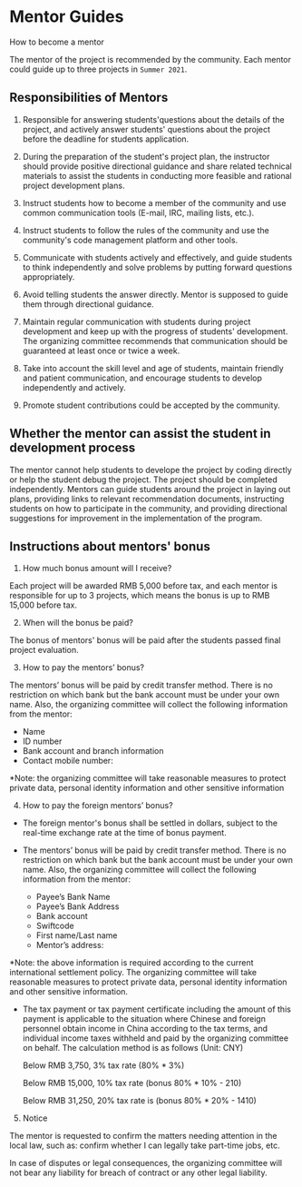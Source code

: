 # Mentor Guides

How to become a mentor

The mentor of the project is recommended by the community. Each mentor could guide up to three projects in `Summer 2021`.

## Responsibilities of Mentors

1. Responsible for answering students'questions about the details of the project, and actively answer students' questions about the project before the deadline for students application.

2. During the preparation of the student's project plan, the instructor should provide positive directional guidance and share related technical materials to assist the students in conducting more feasible and rational project development plans.

3. Instruct students how to become a member of the community and use common communication tools (E-mail, IRC, mailing lists, etc.).

4. Instruct students to follow the rules of the community and use the community's code management platform and other tools.

5. Communicate with students actively and effectively, and guide students to think independently and solve problems by putting forward questions appropriately.

6. Avoid telling students the answer directly. Mentor is supposed to guide them through directional guidance.

7. Maintain regular communication with students during project development and keep up with the progress of students' development. The organizing committee recommends that communication should be guaranteed at least once or twice a week.

8. Take into account the skill level and age of students, maintain friendly and patient communication, and encourage students to develop independently and actively.

9. Promote student contributions could be accepted by the community.

## Whether the mentor can assist the student in development process

The mentor cannot help students to develope the project by coding directly or help the student debug the project. The project should be completed independently. Mentors can guide students around the project in laying out plans, providing links to relevant recommendation documents, instructing students on how to participate in the community, and providing directional suggestions for improvement in the implementation of the program.

## Instructions about mentors' bonus

1. How much bonus amount will I receive?

Each project will be awarded RMB 5,000 before tax, and each mentor is responsible for up to 3 projects, which means the bonus is up to RMB 15,000 before tax.

2. When will the bonus be paid?

The bonus of mentors' bonus will be paid after the students passed final project evaluation. 

3. How to pay the mentors’ bonus?

The mentors’ bonus will be paid by credit transfer method. There is no restriction on which bank but the bank account must be under your own name. Also, the organizing committee will collect the following information from the mentor:
- Name
- ID number
- Bank account and branch information
- Contact mobile number: 

*Note: the organizing committee will take reasonable measures to protect private data, personal identity information and other sensitive information

4. How to pay the foreign mentors’ bonus?

- The foreign mentor's bonus shall be settled in dollars, subject to the real-time exchange rate at the time of bonus payment.

- The mentors’ bonus will be paid by credit transfer method. There is no restriction on which bank but the bank account must be under your own name. Also, the organizing committee will collect the following information from the mentor:

  - Payee’s Bank Name
  - Payee’s Bank Address
  - Bank account
  - Swiftcode
  - First name/Last name
  - Mentor’s address:
 
*Note: the above information is required according to the current international settlement policy. The organizing committee will take reasonable measures to protect private data, personal identity information and other sensitive information.

- The tax payment or tax payment certificate including the amount of this payment is applicable to the situation where Chinese and foreign personnel obtain income in China according to the tax terms, and individual income taxes withheld and paid by the organizing committee on behalf. The calculation method is as follows (Unit: CNY)

  Below RMB 3,750, 3% tax rate (80% * 3%)

  Below RMB 15,000, 10% tax rate (bonus 80% * 10% - 210)

  Below RMB 31,250, 20% tax rate is (bonus 80% * 20% - 1410)

5. Notice

The mentor is requested to confirm the matters needing attention in the local law, such as: confirm whether I can legally take part-time jobs, etc. 

In case of disputes or legal consequences, the organizing committee will not bear any liability for breach of contract or any other legal liability.
